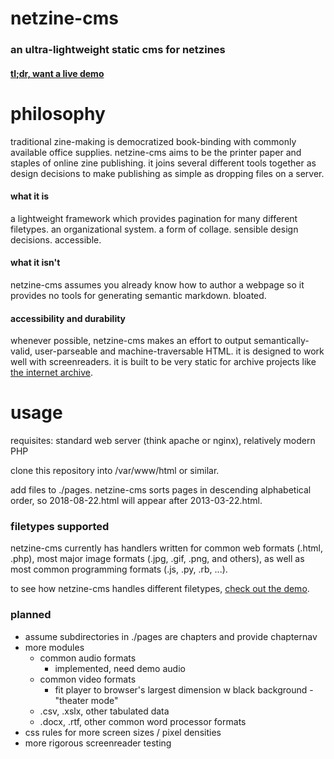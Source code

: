 # netzine-cms
### an ultra-lightweight static cms for netzines

#### [tl;dr, want a live demo](https://ashro.land/netzine-cms)



# philosophy
traditional zine-making is democratized book-binding with 
commonly available office supplies. netzine-cms aims to be the printer paper 
and staples of online zine publishing. it joins several different tools 
together as design decisions to make publishing as simple as dropping 
files on a server.

#### what it is
a lightweight framework which provides pagination for many different 
filetypes. an organizational system. a form of collage. sensible design 
decisions. accessible. 

#### what it isn't 
netzine-cms assumes you already know how to author a webpage so it 
provides no tools for generating semantic markdown. bloated. 

#### accessibility and durability
whenever possible, netzine-cms makes an effort to output semantically-valid,
user-parseable and machine-traversable HTML. it is designed to work well with
screenreaders. it is built to be very static for archive projects 
like [the internet archive](https://archive.org/web/).


# usage

requisites: standard web server (think apache or nginx), relatively 
modern PHP

clone this repository into /var/www/html or similar.

add files to ./pages. netzine-cms sorts pages in descending 
alphabetical order, so 2018-08-22.html will appear after 
2013-03-22.html.


### filetypes supported

netzine-cms currently has handlers written for common web formats (.html, .php), most major image formats (.jpg, .gif, .png, and others), as well as most common programming formats (.js, .py, .rb, ...).

to see how netzine-cms handles different filetypes, [check out the demo](https://ashro.land/netzine-cms).



### planned

* assume subdirectories in ./pages are chapters and provide chapternav
* more modules
	* common audio formats
		* implemented, need demo audio
	* common video formats
		* fit player to browser's largest dimension w black background - "theater mode"
	* .csv, .xslx, other tabulated data
	* .docx, .rtf, other common word processor formats
* css rules for more screen sizes / pixel densities
* more rigorous screenreader testing